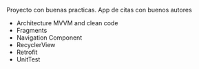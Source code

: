 Proyecto con buenas practicas.
 App de citas con buenos autores

- Architecture MVVM and clean code
- Fragments
- Navigation Component
- RecyclerView
- Retrofit
- UnitTest
